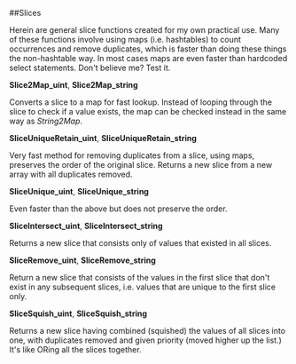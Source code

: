 ##Slices

Herein are general slice functions created for my own practical use. Many of these functions involve using maps (i.e. hashtables) to count occurrences and remove duplicates, which is faster than doing these things the non-hashtable way. In most cases maps are even faster than hardcoded select statements. Don't believe me? Test it.

**Slice2Map_uint**, **Slice2Map_string**

Converts a slice to a map for fast lookup. Instead of looping through the slice to check if a value exists, the map can be checked instead in the same way as *String2Map*.

**SliceUniqueRetain_uint**, **SliceUniqueRetain_string**

Very fast method for removing duplicates from a slice, using maps, preserves the order of the original slice. Returns a new slice from a new array with all duplicates removed.

**SliceUnique_uint**, **SliceUnique_string**

Even faster than the above but does not preserve the order.

**SliceIntersect_uint**, **SliceIntersect_string**

Returns a new slice that consists only of values that existed in all slices.

**SliceRemove_uint**, **SliceRemove_string**

Return a new slice that consists of the values in the first slice that don't exist in any subsequent slices, i.e. values that are unique to the first slice only.

**SliceSquish_uint**, **SliceSquish_string**

Returns a new slice having combined (squished) the values of all slices into one, with duplicates removed and given priority (moved higher up the list.) It's like ORing all the slices together.

